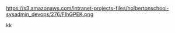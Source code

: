 https://s3.amazonaws.com/intranet-projects-files/holbertonschool-sysadmin_devops/276/FlhGPEK.png


kk
